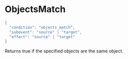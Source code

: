 # ObjectsMatch

```c#
{
  "condition": "objects_match",
  "subevent": "source" | "target",
  "effect": "source" | "target"
}
```

Returns true if the specified objects are the same object.